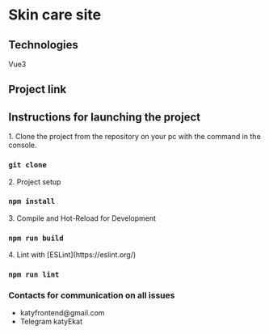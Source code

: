 # Skin care site

## Technologies

Vue3

## Project link

## Instructions for launching the project

<p>1. Clone the project from the repository on your pc with the command in the console.</p>

### `git clone`

<p>2. Project setup</p>

### `npm install`

<p>3. Compile and Hot-Reload for Development </p>

### `npm run build`

<p>4. Lint with [ESLint](https://eslint.org/) </p>

### `npm run lint`

### Contacts for communication on all issues

<ul>
    <li>katyfrontend@gmail.com</li>
    <li>Telegram katyEkat</li>
</ul>
